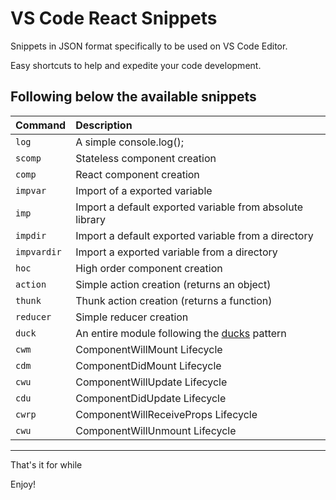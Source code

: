 # VS Code React Snippets

Snippets in JSON format specifically to be used on VS Code Editor.

Easy shortcuts to help and expedite your code development.

Following below the available snippets
---

| Command  | Description |
| :------- | :---------- |
| `log`   | A simple console.log(); |
| `scomp` | Stateless component creation |
| `comp`  | React component creation |
| `impvar`| Import of a exported variable |
| `imp`   | Import a default exported variable from absolute library |
| `impdir`| Import a default exported variable from a directory |
| `impvardir`| Import a exported variable from a directory |
| `hoc`   | High order component creation |
| `action`| Simple action creation (returns an object) |
| `thunk` | Thunk action creation (returns a function) |
| `reducer`| Simple reducer creation |
| `duck`  | An entire module following the [ducks](https://github.com/erikras/ducks-modular-redux) pattern |
| `cwm`  | ComponentWillMount Lifecycle |
| `cdm`  | ComponentDidMount Lifecycle |
| `cwu`  | ComponentWillUpdate Lifecycle |
| `cdu`  | ComponentDidUpdate Lifecycle |
| `cwrp`  | ComponentWillReceiveProps Lifecycle |
| `cwu`  | ComponentWillUnmount Lifecycle |

---

That's it for while

Enjoy!

